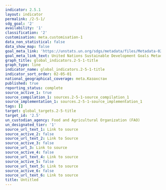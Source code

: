 ```yaml
---
indicator: 2.5.1
layout: indicator
permalink: /2-5-1/
sdg_goal: '2'
availability: '1'
classification: '2'
customisation: meta.customisation-1
data_non_statistical: false
data_show_map: false
goal_meta_link: 'https://unstats.un.org/sdgs/metadata/files/Metadata-02-05-01.pdf'
goal_meta_link_text: United Nations Sustainable Development Goals Metadata (PDF 334 KB)
graph_title: global_indicators.2-5-1-title
graph_type: line
indicator_name: global_indicators.2-5-1-title
indicator_sort_order: 02-05-01
national_geographical_coverage: meta.Казахстан
published: true
reporting_status: complete
source_active_1: true
source_compilation_1: sources.2-5-1-source_compilation_1
source_implementation_1: sources.2-5-1-source_implementation_1
tags: []
target: global_targets.2-5-title
target_id: '2.5'
un_custodian_agency: Food and Agricultural Organization (FAO)
un_designated_tier: '1'
source_url_text_1: Link to source
source_active_2: false
source_url_text_2: Link to Source
source_active_3: false
source_url_3: Link to source
source_active_4: false
source_url_text_4: Link to source
source_active_5: false
source_url_text_5: Link to source
source_active_6: false
source_url_text_6: Link to source
title: Untitled
---
```

